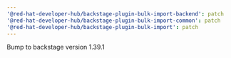 ```yaml
---
'@red-hat-developer-hub/backstage-plugin-bulk-import-backend': patch
'@red-hat-developer-hub/backstage-plugin-bulk-import-common': patch
'@red-hat-developer-hub/backstage-plugin-bulk-import': patch
---
```


Bump to backstage version 1.39.1
